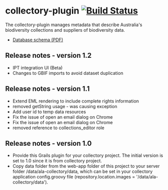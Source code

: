 # collectory-plugin   [![Build Status](https://travis-ci.org/AtlasOfLivingAustralia/collectory-plugin.svg?branch=master)](http://travis-ci.org/AtlasOfLivingAustralia/collectory-plugin)

The collectory-plugin manages metadata that describe Australia's biodiversity collections and suppliers of biodiversity data.

 * [Database schema (PDF)](https://github.com/AtlasOfLivingAustralia/collectory/blob/master/Collectory_schema_20140916.pdf?raw=true)

## Release notes - version 1.2

* IPT integration UI (Beta)
* Changes to GBIF imports to avoid dataset duplication

## Release notes - version 1.1

* Extend EML rendering to include complete rights information
* removed getString usage - was causing exception
* Add user id to temp data resources
* Fix the issue of open an email dialog on Chrome
* Fix the issue of open an email dialog on Chrome
* removed reference to collections_editor role

## Release notes - version 1.0

 * Provide this Grails plugin for your collectory project. The initial version is set to 1.0 since it is from collectory project.
 * Copy data folder from the web-app folder of this project to your server folder /data/ala-collectory/data, which can be set in your collectory application config.groovy file (repository.location.images = '/data/ala-collectory/data').
